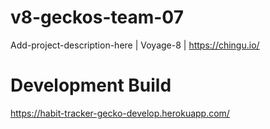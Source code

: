 # v8-geckos-team-07
Add-project-description-here | Voyage-8 | https://chingu.io/

# Development Build

https://habit-tracker-gecko-develop.herokuapp.com/
